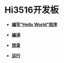 # Hi3516开发板



- **[编写“Hello World”程序](quickstart-ide-standard-running-hi3516-create.md)**

- **[编译](quickstart-ide-standard-running-hi3516-build.md)**

- **[烧录](quickstart-ide-standard-running-hi3516-burning.md)**

- **[运行](quickstart-ide-standard-running-hi3516-running.md)**